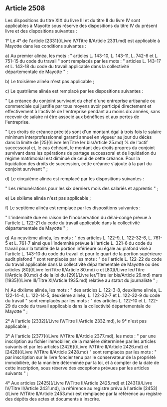 Article 2508
----
Les dispositions du titre XIX du livre III et du titre II du livre IV sont
applicables à Mayotte sous réserve des dispositions du titre IV du présent livre
et des dispositions suivantes :

1° Le 4° de l'article [2331](/Livre IV/Titre II/Article 2331.md) est applicable à Mayotte dans les conditions
suivantes :

a) Au premier alinéa, les mots : " articles L. 143-10, L. 143-11, L. 742-6 et L.
751-15 du code du travail " sont remplacés par les mots : " articles L. 143-17
et L. 143-18 du code du travail applicable dans la collectivité départementale
de Mayotte " ;

b) Le troisième alinéa n'est pas applicable ;

c) Le quatrième alinéa est remplacé par les dispositions suivantes :

" La créance du conjoint survivant du chef d'une entreprise artisanale ou
commerciale qui justifie par tous moyens avoir participé directement et
effectivement à l'activité de l'entreprise pendant au moins dix années, sans
recevoir de salaire ni être associé aux bénéfices et aux pertes de l'entreprise.

" Les droits de créance précités sont d'un montant égal à trois fois le salaire
minimum interprofessionnel garanti annuel en vigueur au jour du décès dans la
limite de [25](/Livre Ier/Titre Ier bis/Article 25.md) % de l'actif successoral et, le cas échéant, le montant des droits
propres du conjoint survivant dans les opérations de partage successoral et de
liquidation du régime matrimonial est diminué de celui de cette créance. Pour la
liquidation des droits de succession, cette créance s'ajoute à la part du
conjoint survivant " ;

d) Le cinquième alinéa est remplacé par les dispositions suivantes :

" Les rémunérations pour les six derniers mois des salariés et apprentis " ;

e) Le sixième alinéa n'est pas applicable ;

f) Le septième alinéa est remplacé par les dispositions suivantes :

" L'indemnité due en raison de l'inobservation du délai-congé prévue à l'article
L. 122-21 du code du travail applicable dans la collectivité départementale de
Mayotte " ;

g) Au neuvième alinéa, les mots : " des articles L. 122-9, L. 122-32-6, L. 761-5
et L. 761-7 ainsi que l'indemnité prévue à l'article L. 321-6 du code du travail
pour la totalité de la portion inférieure ou égale au plafond visé à l'article
L. 143-10 du code du travail et pour le quart de la portion supérieure audit
plafond " sont remplacés par les mots : " de l'article L. 122-22 du code du
travail applicable dans la collectivité départementale de Mayotte ou des
articles [80](/Livre Ier/Titre II/Article 80.md) c et [80](/Livre Ier/Titre II/Article 80.md) d de la loi du [29](/Livre Ier/Titre Ier bis/Article 29.md) mars [1935](/Livre III/Titre XI/Article 1935.md) relative au statut du
journaliste " ;

h) Au dixième alinéa, les mots : " des articles L. 122-3-8, deuxième alinéa, L.
122-14-4, L. 122-14-5, deuxième alinéa, L. 122-32-7 et L. 122-32-9 du code du
travail " sont remplacés par les mots : " des articles L. 122-10 et L. 122-29 du
code du travail applicable dans la collectivité départementale de Mayotte " ;

2° A l'article [2332](/Livre IV/Titre II/Article 2332.md), le 9° n'est pas applicable ;

3° A l'article [2377](/Livre IV/Titre II/Article 2377.md), les mots : " par une inscription au fichier immobilier, de
la manière déterminée par les articles suivants et par les articles [2426](/Livre IV/Titre II/Article 2426.md) et [2428](/Livre IV/Titre II/Article 2428.md)
" sont remplacés par les mots : " par inscription sur le livre foncier tenu par
le conservateur de la propriété immobilière, de la manière déterminée par la
loi, et à compter de la date de cette inscription, sous réserve des exceptions
prévues par les articles suivants " ;

4° Aux articles [2425](/Livre IV/Titre II/Article 2425.md) et [2431](/Livre IV/Titre II/Article 2431.md), la référence au registre prévu à l'article [2453](/Livre IV/Titre II/Article 2453.md)
est remplacée par la référence au registre des dépôts des actes et documents à
inscrire.
